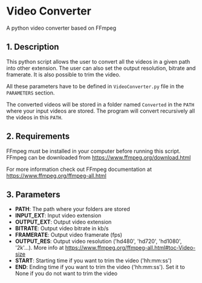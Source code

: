 # Video Converter

A python video converter based on FFmpeg

## 1. Description

This python script allows the user to convert all the videos in a given path into other extension. The user can also set the output resolution, bitrate and framerate. It is also possible to trim the video.

All these parameters have to be defined in `VideoConverter.py` file in the `PARAMETERS` section.

The converted videos will be stored in a folder named `Converted` in the `PATH` where your input videos are stored. The program will convert recursively all the videos in this `PATH`.

## 2. Requirements

FFmpeg must be installed in your computer before running this script.
FFmpeg can be downloaded from https://www.ffmpeg.org/download.html

For more information check out FFmpeg documentation at
https://www.ffmpeg.org/ffmpeg-all.html
 
## 3. Parameters

* **PATH**: The path where your folders are stored
* **INPUT_EXT**: Input video extension
* **OUTPUT_EXT**: Output video extension
* **BITRATE**: Output video bitrate in kb/s
* **FRAMERATE**: Output video framerate (fps)
* **OUTPUT_RES**: Output video resolution ('hd480', 'hd720', 'hd1080', '2k'...). More info at https://www.ffmpeg.org/ffmpeg-all.html#toc-Video-size
* **START**: Starting time if you want to trim the video ('hh:mm:ss')
* **END**: Ending time if you want to trim the video ('hh:mm:ss'). Set it to None if you do not want to trim the video
